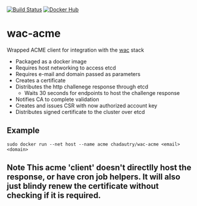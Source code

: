 ###
[![Build Status](https://travis-ci.org/chad-autry/wac-acme.svg?branch=master)](https://travis-ci.org/chad-autry/wac-acme)
[![Docker Hub](https://img.shields.io/badge/docker-ready-blue.svg)](https://registry.hub.docker.com/u/chadautry/wac-acme/)
# wac-acme
Wrapped ACME client for integration with the [wac](https://github.com/chad-autry/wac-bp) stack

* Packaged as a docker image
* Requires host networking to access etcd
* Requires e-mail and domain passed as parameters
* Creates a certificate
* Distributes the http challenege response through etcd
    * Waits 30 seconds for endpoints to host the challenge response
* Notifies CA to complete validation
* Creates and issues CSR with now authorized account key
* Distributes signed certificate to the cluster over etcd

## Example
```
sudo docker run --net host --name acme chadautry/wac-acme <email> <domain>
```

## Note This acme 'client' doesn't directlly host the response, or have cron job helpers. It will also just blindy renew the certificate without checking if it is required.
